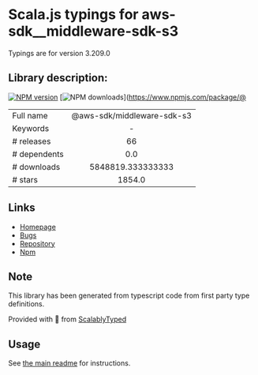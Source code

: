 
# Scala.js typings for aws-sdk__middleware-sdk-s3

Typings are for version 3.209.0

## Library description:
[![NPM version](https://img.shields.io/npm/v/@aws-sdk/middleware-sdk-s3/latest.svg)](https://www.npmjs.com/package/@aws-sdk/middleware-sdk-s3) [![NPM downloads](https://img.shields.io/npm/dm/@aws-sdk/middleware-sdk-s3.svg)](https://www.npmjs.com/package/@

|                    |                 |
| ------------------ | :-------------: |
| Full name          | @aws-sdk/middleware-sdk-s3 |
| Keywords           | - |
| # releases         | 66 |
| # dependents       | 0.0 |
| # downloads        | 5848819.333333333 |
| # stars            | 1854.0 |

## Links
- [Homepage](https://github.com/aws/aws-sdk-js-v3/tree/main/packages/middleware-sdk-s3)
- [Bugs](https://github.com/aws/aws-sdk-js-v3/issues)
- [Repository](https://github.com/aws/aws-sdk-js-v3)
- [Npm](https://www.npmjs.com/package/%40aws-sdk%2Fmiddleware-sdk-s3)
    


## Note
This library has been generated from typescript code from first party type definitions.

Provided with :purple_heart: from [ScalablyTyped](https://github.com/oyvindberg/ScalablyTyped)

## Usage
See [the main readme](../../readme.md) for instructions.


